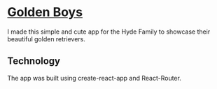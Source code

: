 # [Golden Boys](https://golden-good-boys.herokuapp.com/)

I made this simple and cute app for the Hyde Family to showcase their beautiful golden retrievers.

## Technology

The app was built using create-react-app and React-Router.  